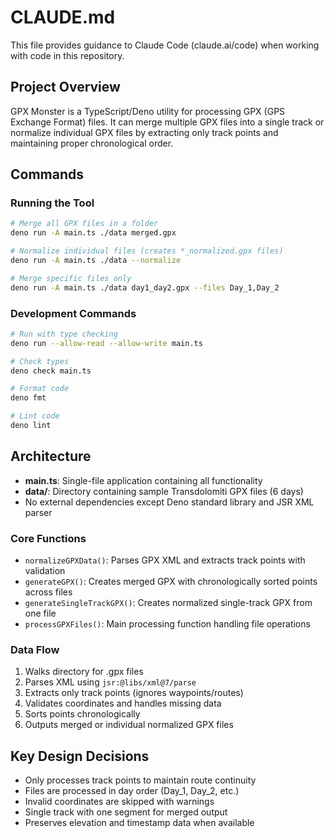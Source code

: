 # CLAUDE.md

This file provides guidance to Claude Code (claude.ai/code) when working with code in this repository.

## Project Overview

GPX Monster is a TypeScript/Deno utility for processing GPX (GPS Exchange Format) files. It can merge multiple GPX files into a single track or normalize individual GPX files by extracting only track points and maintaining proper chronological order.

## Commands

### Running the Tool
```bash
# Merge all GPX files in a folder
deno run -A main.ts ./data merged.gpx

# Normalize individual files (creates *_normalized.gpx files)
deno run -A main.ts ./data --normalize

# Merge specific files only
deno run -A main.ts ./data day1_day2.gpx --files Day_1,Day_2
```

### Development Commands
```bash
# Run with type checking
deno run --allow-read --allow-write main.ts

# Check types
deno check main.ts

# Format code
deno fmt

# Lint code
deno lint
```

## Architecture

- **main.ts**: Single-file application containing all functionality
- **data/**: Directory containing sample Transdolomiti GPX files (6 days)
- No external dependencies except Deno standard library and JSR XML parser

### Core Functions

- `normalizeGPXData()`: Parses GPX XML and extracts track points with validation
- `generateGPX()`: Creates merged GPX with chronologically sorted points across files
- `generateSingleTrackGPX()`: Creates normalized single-track GPX from one file
- `processGPXFiles()`: Main processing function handling file operations

### Data Flow

1. Walks directory for .gpx files
2. Parses XML using `jsr:@libs/xml@7/parse`
3. Extracts only track points (ignores waypoints/routes) 
4. Validates coordinates and handles missing data
5. Sorts points chronologically
6. Outputs merged or individual normalized GPX files

## Key Design Decisions

- Only processes track points to maintain route continuity
- Files are processed in day order (Day_1, Day_2, etc.)
- Invalid coordinates are skipped with warnings
- Single track with one segment for merged output
- Preserves elevation and timestamp data when available